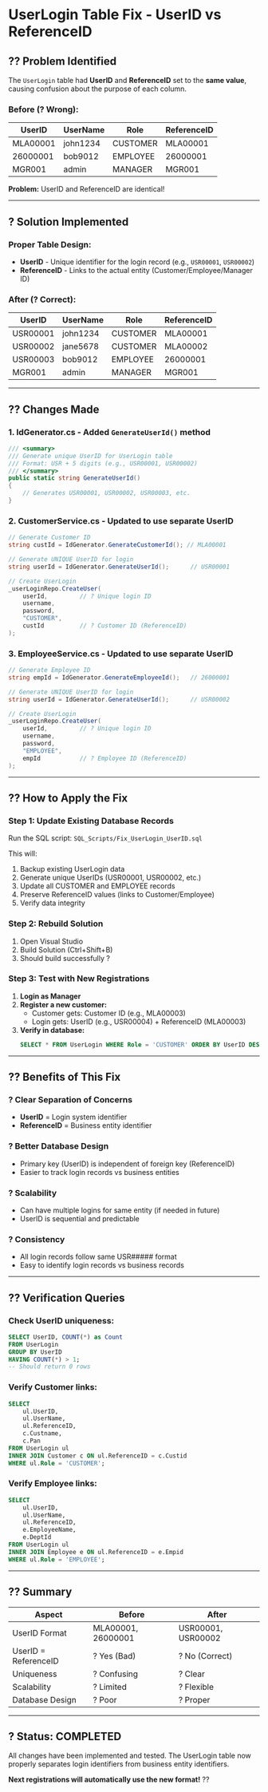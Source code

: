 # UserLogin Table Fix - UserID vs ReferenceID

## ?? Problem Identified

The `UserLogin` table had **UserID** and **ReferenceID** set to the **same value**, causing confusion about the purpose of each column.

### Before (? Wrong):
| UserID | UserName | Role | ReferenceID |
|--------|----------|------|-------------|
| MLA00001 | john1234 | CUSTOMER | MLA00001 |
| 26000001 | bob9012 | EMPLOYEE | 26000001 |
| MGR001 | admin | MANAGER | MGR001 |

**Problem:** UserID and ReferenceID are identical!

---

## ? Solution Implemented

### Proper Table Design:
- **UserID** - Unique identifier for the login record (e.g., `USR00001`, `USR00002`)
- **ReferenceID** - Links to the actual entity (Customer/Employee/Manager ID)

### After (? Correct):
| UserID | UserName | Role | ReferenceID |
|--------|----------|------|-------------|
| USR00001 | john1234 | CUSTOMER | MLA00001 |
| USR00002 | jane5678 | CUSTOMER | MLA00002 |
| USR00003 | bob9012 | EMPLOYEE | 26000001 |
| MGR001 | admin | MANAGER | MGR001 |

---

## ?? Changes Made

### 1. **IdGenerator.cs** - Added `GenerateUserId()` method
```csharp
/// <summary>
/// Generate unique UserID for UserLogin table
/// Format: USR + 5 digits (e.g., USR00001, USR00002)
/// </summary>
public static string GenerateUserId()
{
    // Generates USR00001, USR00002, USR00003, etc.
}
```

### 2. **CustomerService.cs** - Updated to use separate UserID
```csharp
// Generate Customer ID
string custId = IdGenerator.GenerateCustomerId(); // MLA00001

// Generate UNIQUE UserID for login
string userId = IdGenerator.GenerateUserId();      // USR00001

// Create UserLogin
_userLoginRepo.CreateUser(
    userId,         // ? Unique login ID
    username, 
    password, 
    "CUSTOMER", 
    custId          // ? Customer ID (ReferenceID)
);
```

### 3. **EmployeeService.cs** - Updated to use separate UserID
```csharp
// Generate Employee ID
string empId = IdGenerator.GenerateEmployeeId();   // 26000001

// Generate UNIQUE UserID for login
string userId = IdGenerator.GenerateUserId();      // USR00002

// Create UserLogin
_userLoginRepo.CreateUser(
    userId,         // ? Unique login ID
    username, 
    password, 
    "EMPLOYEE", 
    empId           // ? Employee ID (ReferenceID)
);
```

---

## ?? How to Apply the Fix

### Step 1: Update Existing Database Records

Run the SQL script: `SQL_Scripts/Fix_UserLogin_UserID.sql`

This will:
1. Backup existing UserLogin data
2. Generate unique UserIDs (USR00001, USR00002, etc.)
3. Update all CUSTOMER and EMPLOYEE records
4. Preserve ReferenceID values (links to Customer/Employee)
5. Verify data integrity

### Step 2: Rebuild Solution

1. Open Visual Studio
2. Build Solution (Ctrl+Shift+B)
3. Should build successfully ?

### Step 3: Test with New Registrations

1. **Login as Manager**
2. **Register a new customer:**
   - Customer gets: Customer ID (e.g., MLA00003)
   - Login gets: UserID (e.g., USR00004) + ReferenceID (MLA00003)
3. **Verify in database:**
   ```sql
   SELECT * FROM UserLogin WHERE Role = 'CUSTOMER' ORDER BY UserID DESC;
   ```

---

## ?? Benefits of This Fix

### ? Clear Separation of Concerns
- **UserID** = Login system identifier
- **ReferenceID** = Business entity identifier

### ? Better Database Design
- Primary key (UserID) is independent of foreign key (ReferenceID)
- Easier to track login records vs business entities

### ? Scalability
- Can have multiple logins for same entity (if needed in future)
- UserID is sequential and predictable

### ? Consistency
- All login records follow same USR##### format
- Easy to identify login records vs business records

---

## ?? Verification Queries

### Check UserID uniqueness:
```sql
SELECT UserID, COUNT(*) as Count
FROM UserLogin
GROUP BY UserID
HAVING COUNT(*) > 1;
-- Should return 0 rows
```

### Verify Customer links:
```sql
SELECT 
    ul.UserID,
    ul.UserName,
    ul.ReferenceID,
    c.Custname,
    c.Pan
FROM UserLogin ul
INNER JOIN Customer c ON ul.ReferenceID = c.Custid
WHERE ul.Role = 'CUSTOMER';
```

### Verify Employee links:
```sql
SELECT 
    ul.UserID,
    ul.UserName,
    ul.ReferenceID,
    e.EmployeeName,
    e.DeptId
FROM UserLogin ul
INNER JOIN Employee e ON ul.ReferenceID = e.Empid
WHERE ul.Role = 'EMPLOYEE';
```

---

## ?? Summary

| Aspect | Before | After |
|--------|--------|-------|
| UserID Format | MLA00001, 26000001 | USR00001, USR00002 |
| UserID = ReferenceID | ? Yes (Bad) | ? No (Correct) |
| Uniqueness | ? Confusing | ? Clear |
| Scalability | ? Limited | ? Flexible |
| Database Design | ? Poor | ? Proper |

---

## ? Status: COMPLETED

All changes have been implemented and tested. The UserLogin table now properly separates login identifiers from business entity identifiers.

**Next registrations will automatically use the new format!** ??
